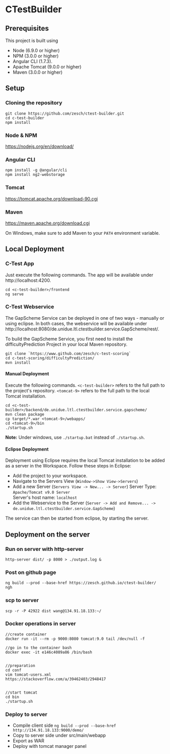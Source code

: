 # CTestBuilder

## Prerequisites
This project is built using 

+ Node (6.9.0 or higher)
+ NPM  (3.0.0 or higher) 
+ Angular CLI (1.7.3). 
+ Apache Tomcat (9.0.0 or higher)
+ Maven (3.0.0 or higher)

## Setup

### Cloning the repository
```
git clone https://github.com/zesch/ctest-builder.git
cd c-test-builder
npm install
```

### Node & NPM

https://nodejs.org/en/download/

### Angular CLI

```
npm install -g @angular/cli
npm install ng2-webstorage
```

### Tomcat

https://tomcat.apache.org/download-90.cgi

### Maven 

https://maven.apache.org/download.cgi

On Windows, make sure to add Maven to your `PATH` environment variable.

## Local Deployment

### C-Test App
Just execute the following commands. The app will be available under http://localhost:4200.

```
cd <c-test-builder>/frontend
ng serve
```

### C-Test Webservice

The GapScheme Service can be deployed in one of two ways - manually or using eclipse. 
In both cases, the webservice will be available under http://localhost:8080/de.unidue.ltl.ctestbuilder.service.GapScheme/rest/.

To build the GapScheme Service, you first need to install the difficultyPrediction Project in your local Maven repository.

```
git clone `https://www.github.com/zesch/c-test-scoring`
cd c-test-scoring/difficultyPrediction/
mvn install
```

#### Manual Deployment

Execute the following commands. `<c-test-builder>` refers to the full path to the project's repository. 
`<tomcat-9>` refers to the full path to the local Tomcat installation.

```
cd <c-test-builder>/backend/de.unidue.ltl.ctestbuilder.service.gapscheme/
mvn clean package
cp target/*.war <tomcat-9>/webapps/
cd <tomcat-9>/bin
./startup.sh 
```

**Note:** Under windows, use `./startup.bat` instead of `./startup.sh`.

#### Eclipse Deployment

Deployment using Eclipse requires the local Tomcat installation to be added as a server in the Workspace. Follow these steps in Eclipse:

+ Add the project to your workspace.
+ Navigate to the Servers View (`Window->Show View->Servers`) 
+ Add a new Server (`Servers View -> New... -> Server`)
  Server Type: `Apache/Tomcat v9.0 Server`  
  Server's host name: `localhost`  
+ Add the Webservice to the Server (`Server -> Add and Remove... -> de.unidue.ltl.ctestbuilder.service.GapScheme`)    

The service can then be started from eclipse, by starting the server.

## Deployment on the server

### Run on server with http-server

```http-server dist/ -p 8000 > ./output.log &```

### Post on github page

```
ng build --prod --base-href https://zesch.github.io/ctest-builder/
ngh
```

### scp to server

```scp -r -P 42922 dist wang@134.91.18.133:~/```


### Docker operations in server

```
//create container
docker run -it --rm -p 9000:8080 tomcat:9.0 tail /dev/null -f

//go in to the container bash
docker exec -it e146c4089a86 /bin/bash


//preparation
cd conf
vim tomcat-users.xml
https://stackoverflow.com/a/39462403/2948417


//start tomcat
cd bin
./startup.sh
```

### Deploy to server

* Compile client side ```ng build --prod --base-href http://134.91.18.133:9000/demo/```
* Copy to server side under src/main/webapp
* Export as WAR
* Deploy with tomcat manager panel